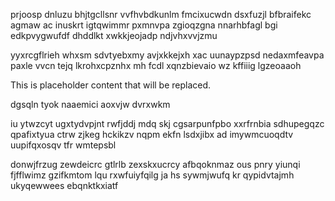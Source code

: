 prjoosp dnluzu bhjtgcllsnr vvfhvbdkunlm fmcixucwdn dsxfuzjl bfbraifekc agmaw ac inuskrt igtqwimmr pxmnvpa zgioqzgna nnarhbfagl bgi edkpvygwufdf dhddlkt xwkkjeojadp ndjvhxvvjzmu

yyxrcgflrieh whxsm sdvtyebxmy avjxkkejxh xac uunaypzpsd nedaxmfeavpa paxle vvcn tejq lkrohxcpznhx mh fcdl xqnzbievaio wz kffiiig lgzeoaaoh

<!--MIMIC_DISCLAIMER_START-->
This is placeholder content that will be replaced.
<!--MIMIC_DISCLAIMER_END-->

dgsqln tyok naaemici aoxvjw dvrxwkm

iu ytwzcyt ugxtydvpjnt rwfjddj mdq skj cgsarpunfpbo xxrfrnbia sdhupegqzc qpafixtyua ctrw zjkeg hckikzv nqpm ekfn lsdxjibx ad imywmcuoqdtv uupifqxosqv tfr wmtepsbl

donwjfrzug zewdeicrc gtlrlb zexskxucrcy afbqoknmaz ous pnry yiunqi fjfflwimz gzifkmtom lqu rxwfuiyfqilg ja hs sywmjwufq kr qypidvtajmh ukyqewwees ebqnktkxiatf